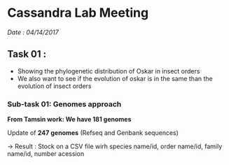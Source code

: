 # Cassandra Lab Meeting
_Date : 04/14/2017_

## Task 01 : 
- Showing the phylogenetic distribution of Oskar in insect orders
- We also want to see if the evolution of oskar is in the same than the evolution of insect orders


### Sub-task 01: Genomes approach
__From Tamsin work: We have 181 genomes__

Update of __247 genomes__ (Refseq and Genbank sequences) 

$\rightarrow$ Result : 
Stock on a CSV file wirh species name/id, order name/id, family name/id, number acession
